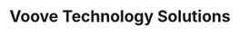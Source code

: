 ---
title: "Voove Technology Solutions"
url: /baile-a-mhanaich/voove-technology-solutions/
shop: computer
---